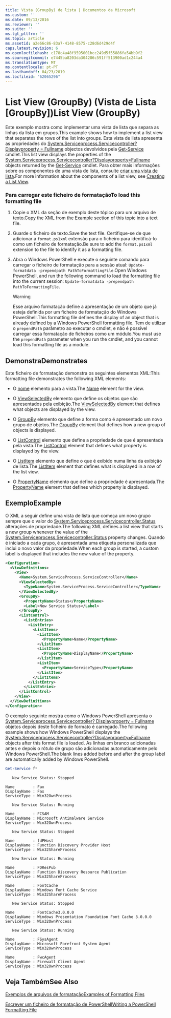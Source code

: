 ```yaml
---
title: Vista (GroupBy) de lista | Documentos da Microsoft
ms.custom: ''
ms.date: 09/13/2016
ms.reviewer: ''
ms.suite: ''
ms.tgt_pltfrm: ''
ms.topic: article
ms.assetid: a2e66c86-83a7-4148-8575-c28d6d429d4f
caps.latest.revision: 6
ms.openlocfilehash: c178c4a48f9595001bcc249d5f55886fa54bb9f2
ms.sourcegitcommit: e7445ba8203da304286c591ff513900ad1c244a4
ms.translationtype: MT
ms.contentlocale: pt-PT
ms.lasthandoff: 04/23/2019
ms.locfileid: "62065296"
---
```

# <a name="list-view-groupby"></a><span data-ttu-id="1198a-102">List View (GroupBy) (Vista de Lista [GroupBy])</span><span class="sxs-lookup"><span data-stu-id="1198a-102">List View (GroupBy)</span></span>

<span data-ttu-id="1198a-103">Este exemplo mostra como implementar uma vista de lista que separa as linhas da lista em grupos.</span><span class="sxs-lookup"><span data-stu-id="1198a-103">This example shows how to implement a list view that separates the rows of the list into groups.</span></span> <span data-ttu-id="1198a-104">Esta vista de lista apresenta as propriedades do [System.Serviceprocess.Servicecontroller? Displayproperty = Fullname](/dotnet/api/System.ServiceProcess.ServiceController) objectos devolvidos pela [Get-Service](/powershell/module/Microsoft.PowerShell.Management/Get-Service) cmdlet.</span><span class="sxs-lookup"><span data-stu-id="1198a-104">This list view displays the properties of the [System.Serviceprocess.Servicecontroller?Displayproperty=Fullname](/dotnet/api/System.ServiceProcess.ServiceController) objects returned by the [Get-Service](/powershell/module/Microsoft.PowerShell.Management/Get-Service) cmdlet.</span></span> <span data-ttu-id="1198a-105">Para obter mais informações sobre os componentes de uma vista de lista, consulte [criar uma vista de lista](./creating-a-list-view.md).</span><span class="sxs-lookup"><span data-stu-id="1198a-105">For more information about the components of a list view, see [Creating a List View](./creating-a-list-view.md).</span></span>

### <a name="to-load-this-formatting-file"></a><span data-ttu-id="1198a-106">Para carregar este ficheiro de formatação</span><span class="sxs-lookup"><span data-stu-id="1198a-106">To load this formatting file</span></span>

1. <span data-ttu-id="1198a-107">Copie o XML da seção de exemplo deste tópico para um arquivo de texto.</span><span class="sxs-lookup"><span data-stu-id="1198a-107">Copy the XML from the Example section of this topic into a text file.</span></span>

2. <span data-ttu-id="1198a-108">Guarde o ficheiro de texto.</span><span class="sxs-lookup"><span data-stu-id="1198a-108">Save the text file.</span></span> <span data-ttu-id="1198a-109">Certifique-se de que adicionar a `format.ps1xml` extensão para o ficheiro para identificá-lo como um ficheiro de formatação.</span><span class="sxs-lookup"><span data-stu-id="1198a-109">Be sure to add the `format.ps1xml` extension to the file to identify it as a formatting file.</span></span>

3. <span data-ttu-id="1198a-110">Abra o Windows PowerShell e execute o seguinte comando para carregar o ficheiro de formatação para a sessão atual: `Update-formatdata -prependpath PathToFormattingFile`.</span><span class="sxs-lookup"><span data-stu-id="1198a-110">Open Windows PowerShell, and run the following command to load the formatting file into the current session: `Update-formatdata -prependpath PathToFormattingFile`.</span></span>

   > [!WARNING]
   > <span data-ttu-id="1198a-111">Esse arquivo formatação define a apresentação de um objeto que já esteja definida por um ficheiro de formatação do Windows PowerShell.</span><span class="sxs-lookup"><span data-stu-id="1198a-111">This formatting file defines the display of an object that is already defined by a Windows PowerShell formatting file.</span></span> <span data-ttu-id="1198a-112">Tem de utilizar o `prependPath` parâmetro ao executar o cmdlet, e não é possível carregar essa formatação de ficheiros como um módulo.</span><span class="sxs-lookup"><span data-stu-id="1198a-112">You must use the `prependPath` parameter when you run the cmdlet, and you cannot load this formatting file as a module.</span></span>

## <a name="demonstrates"></a><span data-ttu-id="1198a-113">Demonstra</span><span class="sxs-lookup"><span data-stu-id="1198a-113">Demonstrates</span></span>

<span data-ttu-id="1198a-114">Este ficheiro de formatação demonstra os seguintes elementos XML:</span><span class="sxs-lookup"><span data-stu-id="1198a-114">This formatting file demonstrates the following XML elements:</span></span>

- <span data-ttu-id="1198a-115">O [nome](./name-element-for-view-format.md) elemento para a vista.</span><span class="sxs-lookup"><span data-stu-id="1198a-115">The [Name](./name-element-for-view-format.md) element for the view.</span></span>

- <span data-ttu-id="1198a-116">O [ViewSelectedBy](./viewselectedby-element-format.md) elemento que define os objetos que são apresentados pela exibição.</span><span class="sxs-lookup"><span data-stu-id="1198a-116">The [ViewSelectedBy](./viewselectedby-element-format.md) element that defines what objects are displayed by the view.</span></span>

- <span data-ttu-id="1198a-117">O [GroupBy](./viewselectedby-element-format.md) elemento que define a forma como é apresentado um novo grupo de objetos.</span><span class="sxs-lookup"><span data-stu-id="1198a-117">The [GroupBy](./viewselectedby-element-format.md) element that defines how a new group of objects is displayed.</span></span>

- <span data-ttu-id="1198a-118">O [ListControl](./listcontrol-element-format.md) elemento que define a propriedade de que é apresentada pela vista.</span><span class="sxs-lookup"><span data-stu-id="1198a-118">The [ListControl](./listcontrol-element-format.md) element that defines what property is displayed by the view.</span></span>

- <span data-ttu-id="1198a-119">O [ListItem](./listitem-element-for-listitems-for-listcontrol-format.md) elemento que define o que é exibido numa linha da exibição de lista.</span><span class="sxs-lookup"><span data-stu-id="1198a-119">The [ListItem](./listitem-element-for-listitems-for-listcontrol-format.md) element that defines what is displayed in a row of the list view.</span></span>

- <span data-ttu-id="1198a-120">O [PropertyName](./propertyname-element-for-listitem-for-listcontrol-format.md) elemento que define a propriedade é apresentada.</span><span class="sxs-lookup"><span data-stu-id="1198a-120">The [PropertyName](./propertyname-element-for-listitem-for-listcontrol-format.md) element that defines which property is displayed.</span></span>

## <a name="example"></a><span data-ttu-id="1198a-121">Exemplo</span><span class="sxs-lookup"><span data-stu-id="1198a-121">Example</span></span>

<span data-ttu-id="1198a-122">O XML a seguir define uma vista de lista que começa um novo grupo sempre que o valor do [System.Serviceprocess.Servicecontroller.Status](/dotnet/api/System.ServiceProcess.ServiceController.Status) alterações de propriedade.</span><span class="sxs-lookup"><span data-stu-id="1198a-122">The following XML defines a list view that starts a new group whenever the value of the [System.Serviceprocess.Servicecontroller.Status](/dotnet/api/System.ServiceProcess.ServiceController.Status) property changes.</span></span> <span data-ttu-id="1198a-123">Quando é iniciado a cada grupo, é apresentada uma etiqueta personalizada que inclui o novo valor da propriedade.</span><span class="sxs-lookup"><span data-stu-id="1198a-123">When each group is started, a custom label is displayed that includes the new value of the property.</span></span>

```xml
<Configuration>
  <ViewDefinitions>
    <View>
      <Name>System.ServiceProcess.ServiceController</Name>
      <ViewSelectedBy>
        <TypeName>System.ServiceProcess.ServiceController</TypeName>
      </ViewSelectedBy>
      <GroupBy>
        <PropertyName>Status</PropertyName>
        <Label>New Service Status</Label>
      </GroupBy>
      <ListControl>
        <ListEntries>
          <ListEntry>
            <ListItems>
              <ListItem>
                <PropertyName>Name</PropertyName>
              </ListItem>
              <ListItem>
                <PropertyName>DisplayName</PropertyName>
              </ListItem>
              <ListItem>
                <PropertyName>ServiceType</PropertyName>
              </ListItem>
            </ListItems>
          </ListEntry>
        </ListEntries>
      </ListControl>
    </View>
  </ViewDefinitions>
</Configuration>
```

<span data-ttu-id="1198a-124">O exemplo seguinte mostra como o Windows PowerShell apresenta o [System.Serviceprocess.Servicecontroller? Displayproperty = Fullname](/dotnet/api/System.ServiceProcess.ServiceController) objetos depois deste ficheiro de formato é carregado.</span><span class="sxs-lookup"><span data-stu-id="1198a-124">The following example shows how Windows PowerShell displays the [System.Serviceprocess.Servicecontroller?Displayproperty=Fullname](/dotnet/api/System.ServiceProcess.ServiceController) objects after this format file is loaded.</span></span> <span data-ttu-id="1198a-125">As linhas em branco adicionadas antes e depois o rótulo de grupo são adicionadas automaticamente pelo Windows PowerShell.</span><span class="sxs-lookup"><span data-stu-id="1198a-125">The blank lines added before and after the group label are automatically added by Windows PowerShell.</span></span>

```powershell
Get-Service f*
```

```output
   New Service Status: Stopped

Name        : Fax
DisplayName : Fax
ServiceType : Win32OwnProcess

   New Service Status: Running

Name        : FCSAM
DisplayName : Microsoft Antimalware Service
ServiceType : Win32OwnProcess

   New Service Status: Stopped

Name        : fdPHost
DisplayName : Function Discovery Provider Host
ServiceType : Win32ShareProcess

   New Service Status: Running

Name        : FDResPub
DisplayName : Function Discovery Resource Publication
ServiceType : Win32ShareProcess

Name        : FontCache
DisplayName : Windows Font Cache Service
ServiceType : Win32ShareProcess

   New Service Status: Stopped

Name        : FontCache3.0.0.0
DisplayName : Windows Presentation Foundation Font Cache 3.0.0.0
ServiceType : Win32OwnProcess

   New Service Status: Running

Name        : FSysAgent
DisplayName : Microsoft Forefront System Agent
ServiceType : Win32OwnProcess

Name        : FwcAgent
DisplayName : Firewall Client Agent
ServiceType : Win32OwnProcess
```

## <a name="see-also"></a><span data-ttu-id="1198a-126">Veja Também</span><span class="sxs-lookup"><span data-stu-id="1198a-126">See Also</span></span>

[<span data-ttu-id="1198a-127">Exemplos de arquivos de formatação</span><span class="sxs-lookup"><span data-stu-id="1198a-127">Examples of Formatting Files</span></span>](./examples-of-formatting-files.md)

[<span data-ttu-id="1198a-128">Escrever um ficheiro de formatação de PowerShell</span><span class="sxs-lookup"><span data-stu-id="1198a-128">Writing a PowerShell Formatting File</span></span>](./writing-a-powershell-formatting-file.md)
